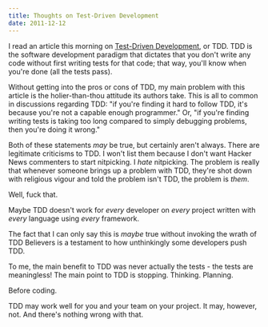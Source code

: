 ```yaml
---
title: Thoughts on Test-Driven Development
date: 2011-12-12
---
```



I read an article this morning on [Test-Driven Development](http://codesheriff.blogspot.com/2011/11/excuse-5-frequent-refactoring-excuse.html), or TDD. TDD is the software development paradigm that dictates that you don't write any code without first writing tests for that code; that way, you'll know when you're done (all the tests pass).

 Without getting into the pros or cons of TDD, my main problem with this article is the holier-than-thou attitude its authors take. This is all to common in discussions regarding TDD: "if you're finding it hard to follow TDD, it's because you're not a capable enough programmer." Or, "if you're finding writing tests is taking too long compared to simply debugging problems, then you're doing it wrong."

Both of these statements _may_&nbsp;be true, but certainly aren't always. There are legitimate criticisms to TDD. I won't list them because I don't want Hacker News commenters to start nitpicking. I _hate_&nbsp;nitpicking. The problem is really that whenever someone brings up a problem with TDD, they're shot down with religious vigour and told the problem isn't TDD, the problem is _them_.

Well, fuck that.

Maybe TDD doesn't work for _every_ developer on _every_ project written with _every_ language using _every_ framework.

The fact that I can only say this is _maybe_&nbsp;true without invoking the wrath of TDD Believers is a testament to how unthinkingly some developers push TDD.

To me, the main benefit to TDD was never actually the tests - the tests are meaningless! The main point to TDD is stopping. Thinking. Planning.

Before coding.

TDD may work well for you and your team on your project. It may, however, not. And there's nothing wrong with that.


  